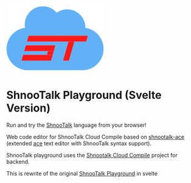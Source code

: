 ![](ui/public/icons/cloud-compile.png)

# ShnooTalk Playground (Svelte Version)

Run and try the [ShnooTalk](https://github.com/RainingComputers/ShnooTalk) language from your browser!

Web code editor for ShnooTalk Cloud Compile based on [shnootalk-ace](https://github.com/RainingComputers/shnootalk-ace/pulse)
(extended [ace](https://github.com/ajaxorg/ace) text editor with ShnooTalk syntax support).

ShnooTalk playground uses the [Shnootalk Cloud Compile](https://github.com/RainingComputers/shnootalk-cloud-compile/) project for backend.

This is rewrite of the original [ShnooTalk Playground](https://github.com/RainingComputers/shnootalk-playground) in svelte
